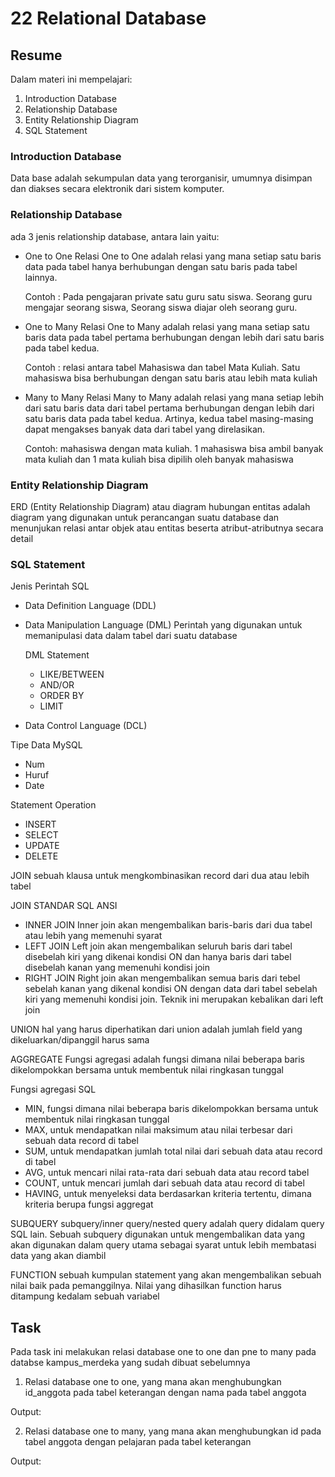 # 22 Relational Database
## Resume

Dalam materi ini mempelajari:
1. Introduction Database
2. Relationship Database
3. Entity Relationship Diagram
4. SQL Statement

### Introduction Database
Data base adalah sekumpulan data yang terorganisir, umumnya disimpan dan diakses secara elektronik dari sistem komputer.

### Relationship Database
ada 3 jenis relationship database, antara lain yaitu:

- One to One
    Relasi One to One adalah relasi yang mana setiap satu baris data pada tabel hanya berhubungan dengan satu baris pada tabel lainnya.

    Contoh : 
    Pada pengajaran private satu guru satu siswa. Seorang guru mengajar seorang siswa, Seorang siswa diajar oleh seorang guru.

- One to Many
    Relasi One to Many adalah relasi yang mana setiap satu baris data pada tabel pertama berhubungan dengan lebih dari satu baris pada tabel kedua. 

    Contoh :
    relasi antara tabel Mahasiswa dan tabel Mata Kuliah. Satu mahasiswa bisa berhubungan dengan satu baris atau lebih mata kuliah

- Many to Many
    Relasi Many to Many adalah relasi yang mana setiap lebih dari satu baris data dari tabel pertama berhubungan dengan lebih dari satu baris data pada tabel kedua. Artinya, kedua tabel masing-masing dapat mengakses banyak data dari tabel yang direlasikan.

    Contoh: mahasiswa dengan mata kuliah. 1 mahasiswa bisa ambil banyak mata kuliah dan 1 mata kuliah bisa dipilih oleh banyak mahasiswa

### Entity Relationship Diagram
ERD (Entity Relationship Diagram) atau diagram hubungan entitas adalah diagram yang digunakan untuk perancangan suatu database dan menunjukan relasi antar objek atau entitas beserta atribut-atributnya secara detail

### SQL Statement
Jenis Perintah SQL
- Data Definition Language (DDL)

- Data Manipulation Language (DML)
    Perintah yang digunakan untuk memanipulasi data dalam tabel dari suatu database

    DML Statement
    - LIKE/BETWEEN
    - AND/OR
    - ORDER BY
    - LIMIT

- Data Control Language (DCL)

Tipe Data MySQL
- Num
- Huruf
- Date

Statement Operation
- INSERT
- SELECT
- UPDATE
- DELETE

JOIN 
sebuah klausa untuk mengkombinasikan record dari dua atau lebih tabel

JOIN STANDAR SQL ANSI
- INNER JOIN
    Inner join akan mengembalikan baris-baris dari dua tabel atau lebih yang memenuhi syarat
- LEFT JOIN
    Left join akan mengembalikan seluruh baris dari tabel disebelah kiri yang dikenai kondisi ON dan hanya baris dari tabel disebelah kanan yang memenuhi kondisi join
- RIGHT JOIN
    Right join akan mengembalikan semua baris dari tebel sebelah kanan yang dikenal kondisi ON dengan data dari tabel sebelah kiri yang memenuhi kondisi join. Teknik ini merupakan kebalikan dari left join

UNION 
hal yang harus diperhatikan dari union adalah jumlah field yang dikeluarkan/dipanggil harus sama

AGGREGATE
Fungsi agregasi adalah fungsi dimana nilai beberapa baris dikelompokkan bersama untuk membentuk nilai ringkasan tunggal

Fungsi agregasi SQL
- MIN, fungsi dimana nilai beberapa baris dikelompokkan bersama untuk membentuk nilai ringkasan tunggal
- MAX, untuk mendapatkan nilai maksimum atau nilai terbesar dari sebuah data record di tabel
- SUM, untuk mendapatkan jumlah total nilai dari sebuah data atau record di tabel
- AVG, untuk mencari nilai rata-rata dari sebuah data atau record tabel
- COUNT, untuk mencari jumlah dari sebuah data atau record di tabel
- HAVING, untuk menyeleksi data berdasarkan kriteria tertentu, dimana kriteria berupa fungsi aggregat

SUBQUERY
subquery/inner query/nested query adalah query didalam query SQL lain. Sebuah subquery digunakan untuk mengembalikan data yang akan digunakan dalam query utama sebagai syarat untuk lebih membatasi data yang akan diambil

FUNCTION
sebuah kumpulan statement yang akan mengembalikan sebuah nilai baik pada pemanggilnya. Nilai yang dihasilkan function harus ditampung kedalam sebuah variabel

## Task
Pada task ini melakukan relasi database one to one dan pne to many pada databse kampus_merdeka yang sudah dibuat sebelumnya

1. Relasi database one to one, yang mana akan menghubungkan id_anggota pada tabel keterangan dengan nama pada tabel anggota

Output:

2. Relasi database one to many, yang mana akan menghubungkan id pada tabel anggota dengan pelajaran pada tabel keterangan

Output:


